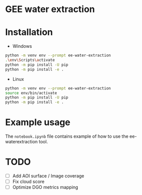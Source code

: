 # GEE water extraction

# Installation

- Windows
```bash
python -m venv env --prompt ee-water-extraction
.\env\Scripts\activate
python -m pip install -U pip
python -m pip install -e .
```

- Linux
```bash
python -m venv env --prompt ee-water-extraction
source env/bin/activate
python -m pip install -U pip
python -m pip install -e .
```

# Example usage

The `notebook.ipynb` file contains example of how to use the ee-waterextraction tool.

# TODO

- [ ] Add AOI surface / Image coverage
- [ ] Fix cloud score
- [ ] Optimize DGO metrics mapping